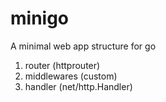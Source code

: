 # minigo

A minimal web app structure for go
1. router (httprouter)
2. middlewares (custom)
3. handler (net/http.Handler)

